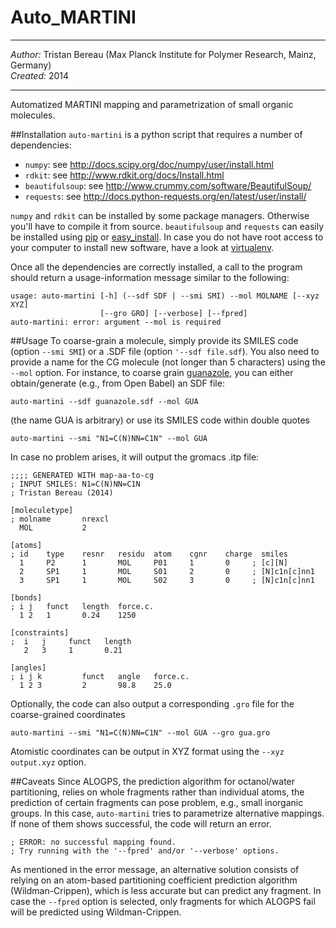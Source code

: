Auto_MARTINI
============
***
*Author:* Tristan Bereau (Max Planck Institute for Polymer Research, Mainz, Germany)  
*Created:* 2014  
***
Automatized MARTINI mapping and parametrization of small organic molecules.

##Installation
`auto-martini` is a python script that requires a number of dependencies:
* `numpy`: see http://docs.scipy.org/doc/numpy/user/install.html
* `rdkit`: see http://www.rdkit.org/docs/Install.html
* `beautifulsoup`: see http://www.crummy.com/software/BeautifulSoup/
* `requests`: see http://docs.python-requests.org/en/latest/user/install/

`numpy` and `rdkit` can be installed by some package managers. Otherwise you'll have to compile it from source. `beautifulsoup` and `requests` can easily be installed using [pip](https://pip.pypa.io/en/latest/) or [easy_install](https://pypi.python.org/pypi/setuptools). In case you do not have root access to your computer to install new software, have a look at [virtualenv](https://pypi.python.org/pypi/virtualenv).

Once all the dependencies are correctly installed, a call to the program should return a usage-information message similar to the following:
```
usage: auto-martini [-h] (--sdf SDF | --smi SMI) --mol MOLNAME [--xyz XYZ]
                    [--gro GRO] [--verbose] [--fpred]
auto-martini: error: argument --mol is required
```

##Usage
To coarse-grain a molecule, simply provide its SMILES code (option `--smi SMI`) or a .SDF file (option `'--sdf file.sdf`). You also need to provide a name for the CG molecule (not longer than 5 characters) using the `--mol` option.  For instance, to coarse grain [guanazole](http://pubchem.ncbi.nlm.nih.gov/summary/summary.cgi?cid=15078), you can either obtain/generate (e.g., from Open Babel) an SDF file:
```
auto-martini --sdf guanazole.sdf --mol GUA
```
(the name GUA is arbitrary) or use its SMILES code within double quotes
```
auto-martini --smi "N1=C(N)NN=C1N" --mol GUA
```
In case no problem arises, it will output the gromacs .itp file:
```
;;;; GENERATED WITH map-aa-to-cg
; INPUT SMILES: N1=C(N)NN=C1N
; Tristan Bereau (2014)

[moleculetype]
; molname       nrexcl
  MOL           2

[atoms]
; id    type    resnr   residu  atom    cgnr    charge  smiles
  1     P2      1       MOL     P01     1       0     ; [c][N]
  2     SP1     1       MOL     S01     2       0     ; [N]c1n[c]nn1
  3     SP1     1       MOL     S02     3       0     ; [N]c1n[c]nn1

[bonds]
; i j   funct   length  force.c.
  1 2   1       0.24    1250

[constraints]
;  i   j     funct   length
   2   3     1       0.21

[angles]
; i j k         funct   angle   force.c.
  1 2 3         2       98.8    25.0
```
Optionally, the code can also output a corresponding `.gro` file for the coarse-grained coordinates
```
auto-martini --smi "N1=C(N)NN=C1N" --mol GUA --gro gua.gro
```
Atomistic coordinates can be output in XYZ format using the `--xyz output.xyz` option.

##Caveats
Since ALOGPS, the prediction algorithm for octanol/water partitioning, relies on whole fragments rather than individual atoms, the prediction of certain fragments can pose problem, e.g., small inorganic groups. In this case, `auto-martini` tries to parametrize alternative mappings. If none of them shows successful, the code will return an error.
```
; ERROR: no successful mapping found.
; Try running with the '--fpred' and/or '--verbose' options.
```
As mentioned in the error message, an alternative solution consists of relying on an atom-based partitioning coefficient prediction algorithm (Wildman-Crippen), which is less accurate but can predict any fragment.  In case the `--fpred` option is selected, only fragments for which ALOGPS fail will be predicted using Wildman-Crippen.





